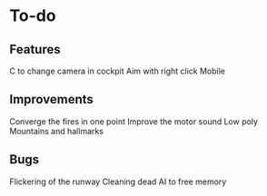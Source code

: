 # To-do

## Features

C to change camera in cockpit
Aim with right click
Mobile


## Improvements

Converge the fires in one point
Improve the motor sound
Low poly Mountains and hallmarks


## Bugs

Flickering of the runway
Cleaning dead AI to free memory
